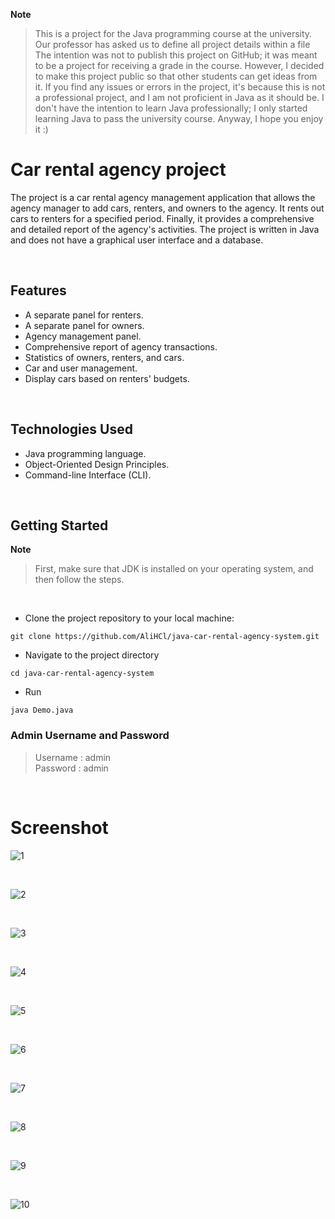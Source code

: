 **Note**

>This is a project for the Java programming course at the university. Our professor has asked us to define all project details within a file The intention was not to publish this project on GitHub; it was meant to be a project for receiving a grade in the course. However, I decided to make this project public so that other students can get ideas from it. If you find any issues or errors in the project, it's because this is not a professional project, and I am not proficient in Java as it should be. I don't have the intention to learn Java professionally; I only started learning Java to pass the university course. Anyway, I hope you enjoy it :)

# Car rental agency project
The project is a car rental agency management application that allows the agency manager to add cars, renters, and owners to the agency. It rents out cars to renters for a specified period. Finally, it provides a comprehensive and detailed report of the agency's activities. The project is written in Java and does not have a graphical user interface and a database.

<br>

## Features

- A separate panel for renters.
- A separate panel for owners.
- Agency management panel.
- Comprehensive report of agency transactions.
- Statistics of owners, renters, and cars.
- Car and user management.
- Display cars based on renters' budgets.
<br>

## Technologies Used

- Java programming language.
- Object-Oriented Design Principles.
- Command-line Interface (CLI).
<br>

## Getting Started

**Note**
>First, make sure that JDK is installed on your operating system, and then follow the steps.
<br>

- Clone the project repository to your local machine:

```shell
git clone https://github.com/AliHCl/java-car-rental-agency-system.git
```
- Navigate to the project directory
```shell
cd java-car-rental-agency-system
```
- Run
```shell
java Demo.java
```


### Admin Username and Password 

>Username : admin <br>
Password : admin
<br>

# Screenshot
![1](https://github.com/AliHCl/java-car-rental-agency-system/assets/30931495/4de2a6f6-cdad-4604-90cd-c3e007391607)

<br>

![2](https://github.com/AliHCl/java-car-rental-agency-system/assets/30931495/b906e496-2a9d-4384-90dd-826d962d4ddc)

<br>

![3](https://github.com/AliHCl/java-car-rental-agency-system/assets/30931495/121f2888-bc27-4de7-80e0-d46f11ef21a2)

<br>

![4](https://github.com/AliHCl/java-car-rental-agency-system/assets/30931495/e317a8df-b264-4f31-9d84-2147a397312c)

<br>

![5](https://github.com/AliHCl/java-car-rental-agency-system/assets/30931495/bcf5a96a-ad37-4273-b763-e1fdf4457988)

<br>

![6](https://github.com/AliHCl/java-car-rental-agency-system/assets/30931495/49224cb4-5baa-450e-866c-878afeb37120)

<br>

![7](https://github.com/AliHCl/java-car-rental-agency-system/assets/30931495/ab9d65ec-975c-479e-9f98-819218ecd7fe)

<br>

![8](https://github.com/AliHCl/java-car-rental-agency-system/assets/30931495/5849c2ae-2c6b-4b9f-9911-d73c67af2002)

<br>

![9](https://github.com/AliHCl/java-car-rental-agency-system/assets/30931495/3be4d006-1766-4350-8cc9-5688a4350eb9)

<br>

![10](https://github.com/AliHCl/java-car-rental-agency-system/assets/30931495/cfc951cc-4b66-461a-919a-d3bd8caf30fa)
